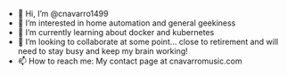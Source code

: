 - 👋 Hi, I’m @cnavarro1499
- 👀 I’m interested in home automation and general geekiness
- 🌱 I’m currently learning about docker and kubernetes
- 💞️ I’m looking to collaborate at some point... close to retirement and will need to stay busy and keep my brain working!
- 📫 How to reach me: My contact page at cnavarromusic.com

<!---
cnavarro1499/cnavarro1499 is a ✨ special ✨ repository because its `README.md` (this file) appears on your GitHub profile.
You can click the Preview link to take a look at your changes.
--->
